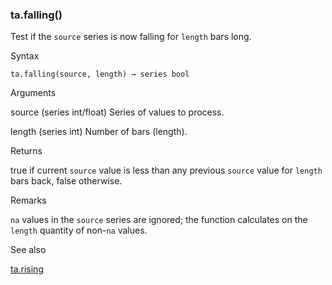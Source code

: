 ### ta.falling()

Test if the `source` series is now falling for `length` bars long.

Syntax

```
ta.falling(source, length) → series bool
```

Arguments

source (series int/float) Series of values to process.

length (series int) Number of bars (length).

Returns

true if current `source` value is less than any previous `source` value for `length` bars back, false otherwise.

Remarks

`na` values in the `source` series are ignored; the function calculates on the `length` quantity of non-`na` values.

See also

[ta.rising](#fun_ta.rising)
